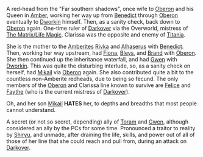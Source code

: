 A red-head from the "Far southern shadows", once wife to [Oberon](OberonOfDworkin) and his Queen in [Amber](ShadowKolvir), working her way up from [Benedict](BenedictOfOberon) through [Oberon](OberonOfDworkin) eventually to [Dworkin](DworkinOfAmber) himself.  Then, as a sanity check, back down to [Oberon](OberonOfDworkin) again.  One-time ruler of [Darkover](DarkoverPromontory) via the Overworld, mistress of [The Matrix/Life Magic](PowersBalancesAndOpposites). Clarissa was the opposite and enemy of [Titania](TitaniaOfFaerie).

She is the mother to the [Amberites](WhoIsWhereAmberite) [Rivka](RivkaOfBenedict) and [Alhaserus](AlhaserusOfBenedict) with [Benedict](BenedictOfOberon).  Then, working her way upstream, had [Fiona](FionaOfOberon), [Bleys](BleysOfOberon), and [Brand](BrandOfOberon) with [Oberon](OberonOfDworkin).  She then continued up the inheritance waterfall, and had [Gwen](GwenOfDworkin) with [Dworkin](DworkinOfAmber).  This was quite the disturbing interlude, so, as a sanity check on herself, had [Mikail](MikailOfOberon) via [Oberon](OberonOfDworkin) again.  She also contributed quite a bit to the countless non-Amberite redheads, due to being so fecund.  The only members of the [Oberon](OberonOfDworkin) and Clarissa line known to survive are [Felice](FeliceOfCeleste) and [Faythe](FaytheOfCeleste) (who is the current mistress of [Darkover](DarkoverPromontory)).

Oh, and her son [Mikail](MikailOfOberon) **HATES** her, to depths and breadths that most people cannot understand.

A secret (or not so secret, depending) ally of [Toram](ToramOfMages) and [Gwen](GwenOfDworkin), although considered an ally by the PCs for some time.  Pronounced a traitor to reality by [Shiryu](RealmsMasterShiryu), and unmade, after draining the life, skills, and power out of all of those of her line that she could reach and pull from, during an attack on [Darkover](DarkoverPromontory).
